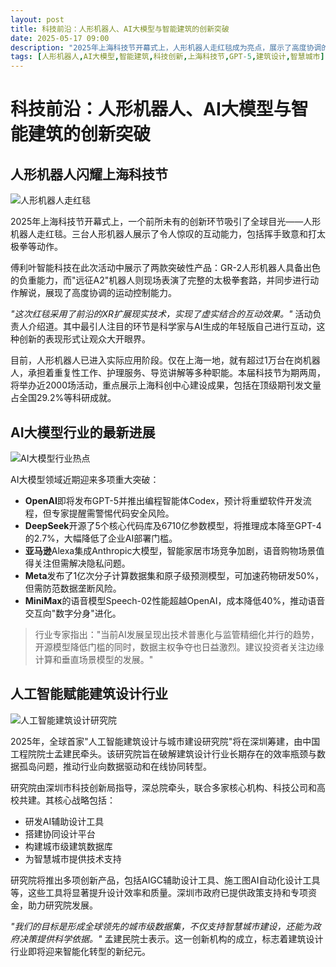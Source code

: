 ```yaml
---
layout: post
title: 科技前沿：人形机器人、AI大模型与智能建筑的创新突破
date: 2025-05-17 09:00
description: "2025年上海科技节开幕式上，人形机器人走红毯成为亮点，展示了高度协调的运动控制能力。AI大模型领域迎来多项突破，包括GPT-5发布、开源模型降低成本等。全球首家人工智能建筑设计与城市建设研究院将在深圳筹建，推动建筑设计行业智能化转型。"
tags: [人形机器人,AI大模型,智能建筑,科技创新,上海科技节,GPT-5,建筑设计,智慧城市]
---
```


# 科技前沿：人形机器人、AI大模型与智能建筑的创新突破

## 人形机器人闪耀上海科技节

![人形机器人走红毯](https://s.coze.cn/t/ZbtW1U7TbME/ "人形机器人走红毯")

2025年上海科技节开幕式上，一个前所未有的创新环节吸引了全球目光——人形机器人走红毯。三台人形机器人展示了令人惊叹的互动能力，包括挥手致意和打太极拳等动作。

傅利叶智能科技在此次活动中展示了两款突破性产品：GR-2人形机器人具备出色的负重能力，而"远征A2"机器人则现场表演了完整的太极拳套路，并同步进行动作解说，展现了高度协调的运动控制能力。

*"这次红毯采用了前沿的XR扩展现实技术，实现了虚实结合的互动效果。"* 活动负责人介绍道。其中最引人注目的环节是科学家与AI生成的年轻版自己进行互动，这种创新的表现形式让观众大开眼界。

目前，人形机器人已进入实际应用阶段。仅在上海一地，就有超过1万台在岗机器人，承担着重复性工作、护理服务、导览讲解等多种职能。本届科技节为期两周，将举办近2000场活动，重点展示上海科创中心建设成果，包括在顶级期刊发文量占全国29.2%等科研成就。

## AI大模型行业的最新进展

![AI大模型行业热点](https://s.coze.cn/t/wrFMJSsjRb8/ "AI大模型行业热点")

AI大模型领域近期迎来多项重大突破：

- **OpenAI**即将发布GPT-5并推出编程智能体Codex，预计将重塑软件开发流程，但专家提醒需警惕代码安全风险。
- **DeepSeek**开源了5个核心代码库及6710亿参数模型，将推理成本降至GPT-4的2.7%，大幅降低了企业AI部署门槛。
- **亚马逊**Alexa集成Anthropic大模型，智能家居市场竞争加剧，语音购物场景值得关注但需解决隐私问题。
- **Meta**发布了1亿次分子计算数据集和原子级预测模型，可加速药物研发50%，但需防范数据垄断风险。
- **MiniMax**的语音模型Speech-02性能超越OpenAI，成本降低40%，推动语音交互向"数字分身"进化。

> 行业专家指出："当前AI发展呈现出技术普惠化与监管精细化并行的趋势，开源模型降低门槛的同时，数据主权争夺也日益激烈。建议投资者关注边缘计算和垂直场景模型的发展。"

## 人工智能赋能建筑设计行业

![人工智能建筑设计研究院](https://s.coze.cn/t/PAu-U1TVexM/ "人工智能建筑设计研究院")

2025年，全球首家"人工智能建筑设计与城市建设研究院"将在深圳筹建，由中国工程院院士孟建民牵头。该研究院旨在破解建筑设计行业长期存在的效率瓶颈与数据孤岛问题，推动行业向数据驱动和在线协同转型。

研究院由深圳市科技创新局指导，深总院牵头，联合多家核心机构、科技公司和高校共建。其核心战略包括：

- 研发AI辅助设计工具
- 搭建协同设计平台
- 构建城市级建筑数据库
- 为智慧城市提供技术支持

研究院将推出多项创新产品，包括AIGC辅助设计工具、施工图AI自动化设计工具等，这些工具将显著提升设计效率和质量。深圳市政府已提供政策支持和专项资金，助力研究院发展。

*"我们的目标是形成全球领先的城市级数据集，不仅支持智慧城市建设，还能为政府决策提供科学依据。"* 孟建民院士表示。这一创新机构的成立，标志着建筑设计行业即将迎来智能化转型的新纪元。

